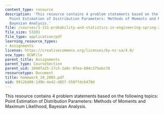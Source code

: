 ```yaml
---
content_type: resource
description: 'This resource contains 4 problem statements based on the following topics:
  Point Estimation of Distribution Parameters: Methods of Moments and Maximum Likelihood,
  Bayesian Analysis.'
file: /courses/1-151-probability-and-statistics-in-engineering-spring-2005/99126d861d9b4e42d85f558ffdc6478d_homework_10_2005.pdf
file_size: 53201
file_type: application/pdf
learning_resource_types:
- Assignments
license: https://creativecommons.org/licenses/by-nc-sa/4.0/
ocw_type: OCWFile
parent_title: Assignments
parent_type: CourseSection
parent_uid: 2040fa25-17c5-2a0c-07ea-884c375ebc78
resourcetype: Document
title: homework_10_2005.pdf
uid: 99126d86-1d9b-4e42-d85f-558ffdc6478d
---
```

This resource contains 4 problem statements based on the following topics: Point Estimation of Distribution Parameters: Methods of Moments and Maximum Likelihood, Bayesian Analysis.